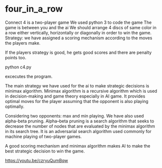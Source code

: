 # four_in_a_row
Connect 4 is a two-player game  We used python 3 to code the game The game is between you and the ai We should arrange 4 discs of same color in a row either vertically, horizontally or diagonally in order to win the game. Strategy: we have assigned a scoring mechanism according to the moves the players make.

If the players strategy is good, he gets good scores and there are penalty points too. 


python c4.py 


excecutes the program. 



The main strategy we have used for the ai to make strategic decisions is minimax algorithm. Minimax algorithm is a recursive algorithm which is used in decision-making and game theory especially in AI game. 
It provides optimal moves for the player assuming that the opponent is also playing optimally. 

Considering two opponents: max and min playing. We have also used alpha-beta pruning. Alpha–beta pruning is a search algorithm that seeks to decrease the number of nodes that are evaluated by the minimax algorithm in its search tree. It is an adversarial search algorithm used commonly for machine playing of two-player games. 

A good scoring mechanism and minimax algorithm makes AI to make the best strategic decision to win the game.

https://youtu.be/czryuQumBqw
